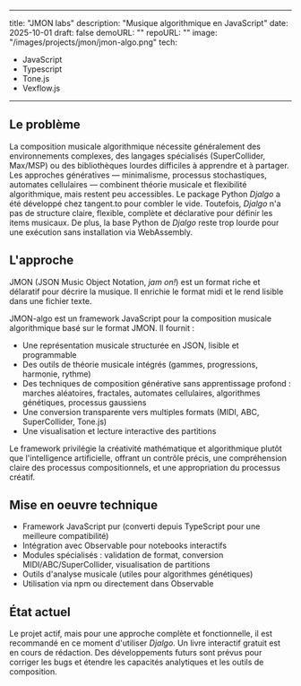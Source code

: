 
---
title: "JMON labs"
description: "Musique algorithmique en JavaScript"
date: 2025-10-01
draft: false
demoURL: ""
repoURL: ""
image: "/images/projects/jmon/jmon-algo.png"
tech:
  - JavaScript
  - Typescript
  - Tone.js
  - Vexflow.js
---

## Le problème

La composition musicale algorithmique nécessite généralement des environnements complexes, des langages spécialisés (SuperCollider, Max/MSP) ou des bibliothèques lourdes difficiles à apprendre et à partager. Les approches génératives — minimalisme, processus stochastiques, automates cellulaires — combinent théorie musicale et flexibilité algorithmique, mais restent peu accessibles. Le package Python *Djalgo* a été développé chez tangent.to pour combler le vide. Toutefois, *Djalgo* n'a pas de structure claire, flexible, complète et déclarative pour définir les items musicaux. De plus, la base Python de *Djalgo* reste trop lourde pour une exécution sans installation via WebAssembly.

## L'approche

JMON (JSON Music Object Notation, *jam on!*) est un format riche et délaratif pour décrire la musique. Il enrichie le format midi et le rend lisible dans une fichier texte.

JMON-algo  est un framework JavaScript pour la composition musicale algorithmique basé sur le format JMON. Il fournit :

- Une représentation musicale structurée en JSON, lisible et programmable
- Des outils de théorie musicale intégrés (gammes, progressions, harmonie, rythme)
- Des techniques de composition générative sans apprentissage profond : marches aléatoires, fractales, automates cellulaires, algorithmes génétiques, processus gaussiens
- Une conversion transparente vers multiples formats (MIDI, ABC, SuperCollider, Tone.js)
- Une visualisation et lecture interactive des partitions

Le framework privilégie la créativité mathématique et algorithmique plutôt que l'intelligence artificielle, offrant un contrôle précis, une compréhension claire des processus compositionnels, et une appropriation du processus créatif.

## Mise en oeuvre technique

- Framework JavaScript pur (converti depuis TypeScript pour une meilleure compatibilité)
- Intégration avec Observable pour notebooks interactifs
- Modules spécialisés : validation de format, conversion MIDI/ABC/SuperCollider, visualisation de partitions
- Outils d'analyse musicale (utiles pour algorithmes génétiques)
- Utilisation via npm ou directement dans Observable

## État actuel

Le projet actif, mais pour une approche complète et fonctionnelle, il est recommandé en ce moment d'utiliser *Djalgo*. Un livre interactif gratuit est en cours de rédaction. Des développements futurs sont prévus pour corriger les bugs et étendre les capacités analytiques et les outils de composition.